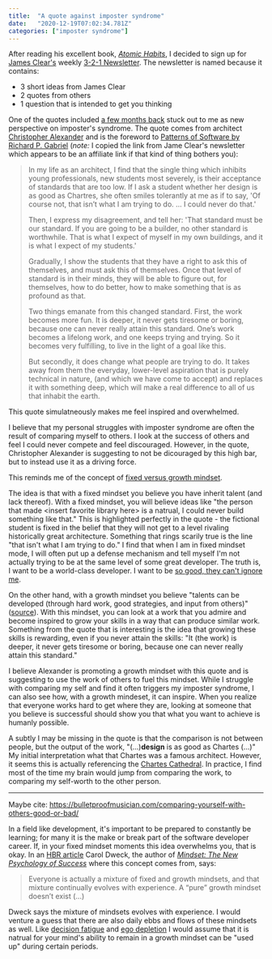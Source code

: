 ```yaml
---
title:  "A quote against imposter syndrome"
date:   "2020-12-19T07:02:34.781Z"
categories: ["imposter syndrome"]
---
```


After reading his excellent book, [_Atomic Habits_](https://jamesclear.com/books), I decided to sign up for [James Clear's](https://jamesclear.com/about) weekly [3-2-1 Newsletter](https://jamesclear.com/3-2-1). The newsletter is named because it contains:

* 3 short ideas from James Clear
* 2 quotes from others
* 1 question that is intended to get you thinking

One of the quotes included [a few months back](https://jamesclear.com/3-2-1/september-24-2020) stuck out to me as new perspective on imposter's syndrome. The quote comes from architect [Christopher Alexander](https://en.wikipedia.org/wiki/Christopher_Alexander) and is the foreword to [Patterns of Software by Richard P. Gabriel](https://www.amazon.com/gp/product/B003TJ9FGE/ref=as_li_qf_asin_il_tl?ie=UTF8&tag=jamesclearema-20&creative=9325&linkCode=as2&creativeASIN=B003TJ9FGE&linkId=5bbe96d0ee2542beb53da79c788894af) (_note:_ I copied the link from Jame Clear's newsletter which appears to be an affiliate link if that kind of thing bothers you):

 > In my life as an architect, I find that the single thing which inhibits
 > young professionals, new students most severely, is their acceptance of
 > standards that are too low. If I ask a student whether her design is as good
 > as Chartres, she often smiles tolerantly at me as if to say, 'Of course not,
 > that isn’t what I am trying to do. ... I could never do that.'
> 
> Then, I express my disagreement, and tell her: 'That standard must be our
> standard. If you are going to be a builder, no other standard is worthwhile.
> That is what I expect of myself in my own buildings, and it is what I expect
> of my students.'
> 
> Gradually, I show the students that they have a right to ask this of
> themselves, and must ask this of themselves. Once that level of standard is
> in their minds, they will be able to figure out, for themselves, how to do
> better, how to make something that is as profound as that.
> 
> Two things emanate from this changed standard. First, the work becomes more
> fun. It is deeper, it never gets tiresome or boring, because one can never
> really attain this standard. One’s work becomes a lifelong work, and one
> keeps trying and trying. So it becomes very fulfilling, to live in the light
> of a goal like this.
> 
> But secondly, it does change what people are trying to do. It takes away from
> them the everyday, lower-level aspiration that is purely technical in nature,
> (and which we have come to accept) and replaces it with something deep, which
> will make a real difference to all of us that inhabit the earth.

This quote simulatneously makes me feel inspired and overwhelmed. 

I believe that my personal struggles with imposter syndrome are often the result of comparing myself to others. I look at the success of others and feel I could never compete and feel discouraged. However, in the quote, Christopher Alexander is suggesting to not be dicouraged by this high bar, but to instead use it as a driving force. 

This reminds me of the concept of [fixed versus growth mindset](https://jamesclear.com/fixed-mindset-vs-growth-mindset). 

The idea is that with a fixed mindset you believe you have inherit talent (and lack thereof). With a fixed mindset, you will believe ideas like "the person that made \<insert favorite library here\> is a natrual, I could never build something like that." This is highlighted perfectly in the quote - the fictional student is fixed in the belief that they will not get to a level rivaling historically great architecture. Something that rings scarily true is the line "that isn't what I am trying to do." I find that when I am in fixed mindset mode, I will often put up a defense mechanism and tell myself I'm not actually trying to be at the same level of some great developer. The truth is, I want to be a world-class developer. I want to be [so good, they can't ignore me](https://www.calnewport.com/books/so-good/).

On the other hand, with a growth mindset you believe "talents can be developed (through hard work, good strategies, and input from others)" ([source](https://hbr.org/2016/01/what-having-a-growth-mindset-actually-means)). With this mindset, you can look at a work that you admire and become inspired to grow your skills in a way that can produce similar work. Something from the quote that is interesting is the idea that growing these skills is rewarding, even if you never attain the skills: "It (the work) is deeper, it never gets tiresome or boring, because one can never really attain this standard."

I believe Alexander is promoting a growth mindset with this quote and is suggesting to use the work of others to fuel this mindset. While I struggle with comparing my self and find it often triggers my imposter syndrome, I can also see how, with a growth mindeset, it can inspire. When you realize that everyone works hard to get where they are, looking at someone that you believe is successful should show you that what you want to achieve is humanly possible. 

A subtly I may be missing in the quote is that the comparison is not between people, but the output of the work, "(...)**design** is as good as Chartes (...)" My initial interpretation what that Chartes was a famous architect. However, it seems this is actually referencing the [Chartes Cathedral](https://en.wikipedia.org/wiki/Chartres_Cathedral). In practice, I find most of the time my brain would jump from comparing the work, to comparing my self-worth to the other person. 

---

Maybe cite: https://bulletproofmusician.com/comparing-yourself-with-others-good-or-bad/


In a field like development, it's important to be prepared to constantly be learning; for many it is the make or break part of the software developer career. If, in your fixed mindset moments this idea overwhelms you, that is okay. In an [HBR article](https://hbr.org/2016/01/what-having-a-growth-mindset-actually-means) Carol Dweck, the author of [_Mindset: The New Psychology of Success_](https://www.amazon.com/Mindset-Psychology-Carol-S-Dweck/dp/0345472322) where this concept comes from, says:

> Everyone is actually a mixture of fixed and growth mindsets, and that mixture continually evolves with experience. A “pure” growth mindset doesn’t exist (...)

Dweck says the mixture of mindsets evolves with experience. I would venture a guess that there are also daily ebbs and flows of these mindsets as well. Like [decision fatigue](https://en.wikipedia.org/wiki/Decision_fatigue) and [ego depletion](https://en.wikipedia.org/wiki/Ego_depletion) I would assume that it is natrual for your mind's ability to remain in a growth mindset can be "used up" during certain periods. 
